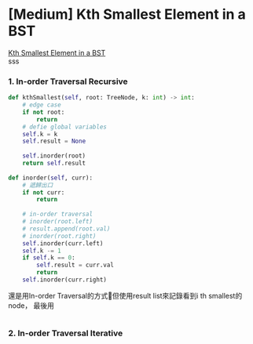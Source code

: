 # \[Medium\] Kth Smallest Element in a BST

[Kth Smallest Element in a BST](https://leetcode.com/problems/kth-smallest-element-in-a-bst/)  
sss

### 1. In-order Traversal Recursive

```python
def kthSmallest(self, root: TreeNode, k: int) -> int:
    # edge case
    if not root:
        return 
    # defie global variables
    self.k = k
    self.result = None
                            
    self.inorder(root)
    return self.result
    
def inorder(self, curr):
    # 遞歸出口
    if not curr:
        return
    
    # in-order traversal
    # inorder(root.left)
    # result.append(root.val)
    # inorder(root.right)
    self.inorder(curr.left)
    self.k -= 1
    if self.k == 0:
        self.result = curr.val
        return
    self.inorder(curr.right)
```

還是用In-order Traversal的方式但使用result list來記錄看到i th smallest的node， 最後用

```python

```

### 2. In-order Traversal Iterative







